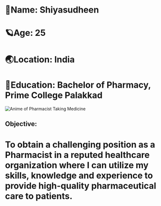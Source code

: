 # 🦋Name: Shiyasudheen 

# 🪐Age: 25 

# 🌏Location: India 

# 🌝Education: Bachelor of Pharmacy, Prime College Palakkad

![Anime of Pharmacist Taking Medicine](https://images.app.goo.gl/6Tk7kQuSssDQbifi7)



## Objective:
# To obtain a challenging position as a Pharmacist in a reputed healthcare organization where I can utilize my skills, knowledge and experience to provide high-quality pharmaceutical care to patients.
